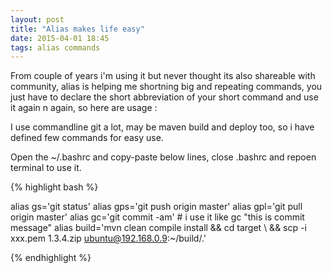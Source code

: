 ```yaml
---
layout: post
title: "Alias makes life easy"
date: 2015-04-01 18:45
tags: alias commands
---
```


From couple of years i'm using it but never thought its also shareable with community, alias is helping me shortning big and repeating commands, you just have to declare the short abbreviation of your short command and use it again n again, so here are usage : 

I use commandline git a lot, may be maven build and deploy too, so i have defined few commands for easy use.

Open the ~/.bashrc and copy-paste below lines, close .bashrc and repoen terminal to use it.

{% highlight bash %}

alias gs='git status'
alias gps='git push origin master' 
alias gpl='git pull origin master'
alias gc='git commit -am' # i use it like gc "this is commit message"
alias build='mvn clean compile install && cd target \ 
	     && scp -i xxx.pem 1.3.4.zip ubuntu@192.168.0.9:~/build/.'

{% endhighlight %}
 
